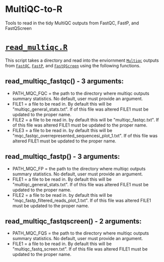 # MultiQC-to-R
Tools to read in the tidy MultiQC outputs from FastQC, FastP, and FastQScreen

# [`read_multiqc.R`](read_multiqc_data.R)

This script takes a directory and read into the enviornment [`Multiqc`](https://multiqc.info/) outputs from [`FastQC`](https://www.bioinformatics.babraham.ac.uk/projects/fastqc/), [`FastP`](https://github.com/OpenGene/fastp), and [`FastQScreen`](https://www.bioinformatics.babraham.ac.uk/projects/fastq_screen/) using the following functions.

## read_multiqc_fastqc() - 3 arguments: 
* PATH_MQC_FQC = the path to the directory where multiqc outputs summary statistics. No default, user must provide an argument.
* FILE1 = a file to be read in. By default this will be "multiqc_general_stats.txt". If of this file was altered FILE1 must be updated to the proper name.
* FILE2 = a file to be read in. by default this will be "multiqc_fastqc.txt". If of this file was altered FILE1 must be updated to the proper name.
* FILE3 = a file to be read in. by default this will be "mqc_fastqc_overrepresented_sequencesi_plot_1.txt". If of this file was altered FILE1 must be updated to the proper name.
    
## read_multiqc_fastp() - 3 arguments: 
* PATH_MQC_FP = the path to the directory where multiqc outputs summary statistics. No default, user must provide an argument.
* FILE1 = a file to be read in. By default this will be "multiqc_general_stats.txt". If of this file was altered FILE1 must be updated to the proper name.
* FILE2 = a file to be read in. by default this will be "mqc_fastp_filtered_reads_plot_1.txt". If of this file was altered FILE1 must be updated to the proper name.

## read_multiqc_fastqscreen() - 2 arguments: 
* PATH_MQC_FQS = the path to the directory where multiqc outputs summary statistics. No default, user must provide an argument.
* FILE1 = a file to be read in. By default this will be "multiqc_fastq_screen.txt". If of this file was altered FILE1 must be updated to the proper name.
